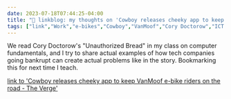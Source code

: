 ---date: 2023-07-18T07:44:25-04:00title: "🔗 linkblog: my thoughts on 'Cowboy releases cheeky app to keep VanMoof e-bike riders on the road - The Verge'"tags: ["link","Work","e-bikes","Cowboy","VanMoof","Cory Doctorow","ICT 202"]---We read Cory Doctorow's "Unauthorized Bread" in my class on computer fundamentals, and I try to share actual examples of how tech companies going bankrupt can create actual problems like in the story. Bookmarking this for next time I teach.   [link to 'Cowboy releases cheeky app to keep VanMoof e-bike riders on the road - The Verge'](https://www.theverge.com/2023/7/13/23793591/cowboy-vanmoof-key-app-download-ios-android)
